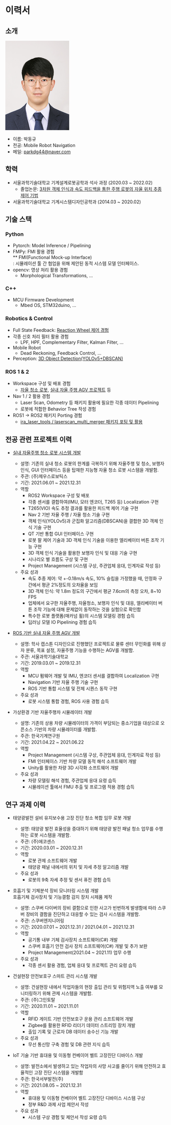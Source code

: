 # 이력서

## 소개

<img src="images/박동규.jpg" width="200" height="280"/>

- 이름: 박동규 
- 전공: Mobile Robot Navigation
- 메일: parkdg44@naver.com

## 학력
- 서울과학기술대학교 기계설계로봇공학과 석사 과정 (2020.03 ~ 2022.02)
    - 졸업논문: [3차원 객체 인식과 속도 피드백을 통한 주행 로봇의 자율 위치 추종 제어 기법](http://www.riss.kr/search/detail/DetailView.do?p_mat_type=be54d9b8bc7cdb09&control_no=72c6a0a76ee12ab0ffe0bdc3ef48d419&outLink=N)
- 서울과학기술대학교 기계시스템디자인공학과 (2014.03 ~ 2020.02)

## 기술 스택

### Python
- Pytorch: Model Inference / Pipelining
- FMPy: FMI 활용 경험  \
  ** FMI(Functional Mock-up Interface) \
    : 시뮬레이션 툴 간 협업을 위해 제안된 동적 시스템 모델 인터페이스.
- opencv: 영상 처리 활용 경험 
    - Morphological Transformations, ...

### C++
- MCU Firmware Development
    - Mbed OS, STM32duino, ...

### Robotics & Control
- Full State Feedback: [Reaction Wheel 제어 경험](https://github.com/parkdg44/NANOLAB/tree/master/reaction_wheel)
- 각종 신호 처리 필터 활용 경험 
    - LPF, HPF, Complementary Filter, Kalman Filter, ...
- Mobile Robot
    - Dead Reckoning, Feedback Control, ...
- Perception: [3D Object Detection(YOLOv5+DBSCAN)](https://github.com/parkdg44/Platform_ROS2_ws/blob/main/workspaces/self_drive_ws/src/vision/detection_2d/detection_2d/yolov5/detect_yolo.py#L382)

### ROS 1 & 2
- Workspace 구성 및 배포 경험
    - [자율 청소 로봇](https://github.com/parkdg44/Platform_ROS2_ws), [실내 자율 주행 AGV 프로젝트](https://github.com/parkdg44/NANOLAB/tree/master/AGV) 등
- Nav 1 / 2 활용 경험
    - Laser Scan, Odometry 등 패키지 활용에 필요한 각종 데이터 Pipelining
    - 로봇에 적합한 Behavior Tree 작성 경험
- ROS1 -> ROS2 패키지 Porting 경험
    - [ira_laser_tools /  laserscan_multi_merger 패키지 포팅 및 활용](https://github.com/parkdg44/Platform_ROS2_ws/blob/main/workspaces/self_drive_ws/src/tools/laserscan_merger/include/laserscan_merger.hpp)

## 전공 관련 프로젝트 이력

- [실내 자율주행 청소 로봇 시스템 개발](https://github.com/parkdg44/Platform_ROS2_ws)
    - 설명: 기존의 실내 청소 로봇의 한계를 극복하기 위해 자율주행 및 청소, 보행자 
인식, GUI 인터페이스 등을 탑재한 지능형 자율 청소 로봇 시스템을 개발함.
    - 주관: (주)제우스로보틱스
    - 기간: 2021.06.01 ~ 2021.12.31
    - 역할
        - ROS2 Workspace 구성 및 배포
        - 각종 센서를 결합하여(IMU, 모터 엔코더, T265 등) Localization 구현
        - T265(VIO) 속도 추정 결과를 활용한 피드백 제어 기술 구현
        - Nav 2 기반 자율 주행 / 자율 청소 기술 구현
        - 객체 인식(YOLOv5)과 군집화 알고리즘(DBSCAN)을 결합한 3D 객체 인식 기술 구현
        - QT 기반 통합 GUI 인터페이스 구현
        - 로봇 팔 제어 기술과 3D 객체 인식 기술을 이용한 엘리베이터 버튼 조작 기능 구현
        - 3D 객체 인식 기술을 활용한 보행자 인식 및 대응 기술 구현
        - 시나리오 별 흐름도 구상 및 구현
        - Project Management (시스템 구상, 주관업체 응대, 인계자료 작성 등)
    - 주요 성과
        - 속도 추종 제어: 약 +-0.18m/s 속도, 10% 슬립을 가정했을 때, 안정화 구간에서 평균 2%정도의 오차율을 보임
        - 3D 객체 인식: 약 1.8m 정도의 구간에서 평균 7.6cm의 측정 오차, 8~10 FPS
        - 업체에서 요구한 자율주행, 자율청소, 보행자 인식 및 대응, 엘리베이터 버튼 조작 기능에 대해 문제없이 동작하는 것을 실험으로 확인함
        - 특수한 로봇 플랫폼(매카넘 휠)의 시스템 모델링 경험 습득
        - 딥러닝 모델 IO Pipelining 경험 습득

- [ROS 기반 실내 자율 주행 AGV 개발](https://github.com/parkdg44/NANOLAB/tree/master/AGV)
    - 설명: 학사 캡스톤 디자인으로 진행했던 프로젝트로 물류 센터 무인화를 위해 
상자 분류, 목표 설정, 자율주행 기능을 수행하는 AGV를 개발함.
    - 주관: 서울과학기술대학교
    - 기간: 2019.03.01 ~ 2019.12.31
    - 역할
        - MCU 펌웨어 개발 및 IMU, 엔코더 센서를 결합하여 Localization 구현
        - Navigation 기반 자율 주행 기술 구현
        - ROS 기반 통합 시스템 및 전체 시퀀스 동작 구현
    - 주요 성과
        - 로봇 시스템 통합 경험, ROS 사용 경험 습득

- 가상환경 기반 자율주행차 시뮬레이터 개발
    - 설명: 기존의 상용 차량 시뮬레이터의 가격이 부담되는 중소기업을 대상으로 
오픈소스 기반의 차량 시뮬레이터를 개발함.
    - 주관: 한국기계연구원
    - 기간: 2021.04.22 ~ 2021.06.22
    - 역할
        - Project Management (시스템 구상, 주관업체 응대, 인계자료 작성 등)
        - FMI 인터페이스 기반 차량 모델 동적 해석 소프트웨어 개발
        - Unity를 활용한 차량 3D 시각화 소프트웨어 개발
    - 주요 성과
        - 차량 모델링 해석 경험, 주관업체 응대 요령 습득
        - 시뮬레이션 툴에서 FMU 추출 및 프로그램 적용 경험 습득

## 연구 과제 이력

- 태양광발전 설비 유지보수용 고장 진단 청소 복합 임무 로봇 개발
    - 설명: 태양광 발전 효율성을 증대하기 위해 태양광 발전 패널 청소 업무를 수행하는
로봇 시스템을 개발함.
    - 주관: (주)에코센스
    - 기간: 2020.03.01 ~ 2020.12.31
    - 역할
        - 로봇 관제 소프트웨어 개발
        - 태양광 패널 내에서의 위치 및 자세 추정 알고리즘 개발
    - 주요 성과
        - 로봇의 9축 자세 추정 및 센서 퓨전 경험 습득
    
- 호흡기 및 기체분석 장비 모니터링 시스템 개발 \
  호흡기체 검사장치 및 기능결함 감지 장치 시제품 제작
    - 설명: 스쿠버 다이버의 장비 결함으로 인한 사고가 빈번하게 발생함에 따라 스쿠버
장비의 결함을 진단하고 대응할 수 있는 검사 시스템을 개발함.
    - 주관: 스쿠버엔지니어링
    - 기간: 2020.07.01 ~ 2021.12.31 / 2021.04.01 ~ 2021.12.31
    - 역할
        - 공기통 내부 기체 검사장치 소프트웨어(C#) 개발
        - 스쿠버 호흡기 안전 검사 장치 소프트웨어(C#) 개발 및 추가 보완
        - Project Management(2021.04 ~ 2021.11) 업무 수행
    - 주요 성과
        - 각종 센서 활용 경험, 업체 응대 및 프로젝트 관리 요령 습득
    
- 건설현장 안전보호구 스마트 관리 시스템 개발
    - 설명: 건설현장 내에서 작업자들의 현장 출입 관리 및 위험지역 노출 여부를
모니터링하기 위해 관제 시스템을 개발함.
    - 주관: (주)그인토탈
    - 기간: 2020.11.01 ~ 2021.11.01
    - 역할
        - RFID 게이트 기반 안전보호구 운용 관리 소프트웨어 개발
        - Zigbee를 활용한 RFID 리더기 데이터 스트리밍 장치 개발
        - 출입 기록 및 근로자 DB 데이터 송수신 기능 개발
    - 주요 성과
        - 무선 통신망 구축 경험 및 DB 관련 지식 습득
    
- IoT 기술 기반 휴대용 및 이동형 컨베이어 벨트 고장진단 디바이스 개발
    - 설명: 발전소에서 발생하고 있는 작업자의 사망 사고를 줄이기 위해 안전하고
효율적인 고장 진단 시스템을 개발함
    - 주관: 한국서부발전(주)
    - 기간: 2021.08.05 ~ 2021.12.31
    - 역할
        - 휴대용 및 이동형 컨베이어 벨트 고장진단 디바이스 시스템 구상
        - 정부 R&D 과제 사업 제안서 작성
    - 주요 성과
        - 시스템 구상 경험 및 제안서 작성 요령 습득
    
